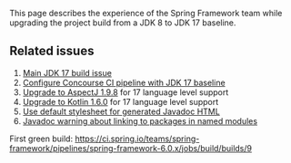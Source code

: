 This page describes the experience of the Spring Framework team while upgrading the project build from a JDK 8 to JDK 17 baseline. 

## Related issues

1. [Main JDK 17 build issue](https://github.com/spring-projects/spring-framework/issues/17778)
1. [Configure Concourse CI pipeline with JDK 17 baseline](https://github.com/spring-projects/spring-framework/issues/27409)
1. [Upgrade to AspectJ 1.9.8](https://github.com/spring-projects/spring-framework/issues/27416) for 17 language level support
1. [Upgrade to Kotlin 1.6.0](https://github.com/spring-projects/spring-framework/issues/27413) for 17 language level support
1. [Use default stylesheet for generated Javadoc HTML](https://github.com/spring-projects/spring-framework/issues/27496)
1. [Javadoc warning about linking to packages in named modules](https://github.com/spring-projects/spring-framework/issues/27497)

First green build: https://ci.spring.io/teams/spring-framework/pipelines/spring-framework-6.0.x/jobs/build/builds/9
